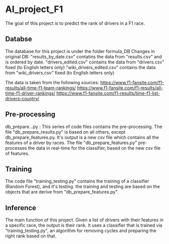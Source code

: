 # AI_project_F1

The goal of this project is to predict the rank of drivers in a F1 race.

## Databse
The database for this project is under the folder formula_DB
Changes in original DB:
"results_by_date.csv" contatins the data from "results.csv" and is ordered by date.
"drivers_edited.csv" contains the data from "drivers.csv" fixed (to English letters only)
"wiki_drivers_edited.csv" contains the data from "wiki_drivers.csv" fixed (to English letters only)

The data is taken from the following sources:
https://www.f1-fansite.com/f1-results/all-time-f1-team-rankings/
https://www.f1-fansite.com/f1-results/all-time-f1-driver-rankings/
https://www.f1-fansite.com/f1-results/time-f1-list-drivers-country/

## Pre-processing
db_prepare...py :
This series of code files contains the pre-processing.
The file "db_prepare_results.py" is based on all others, except db_prepare_features.py. It's output is a new csv file which contains all the features of a driver by races.
The file "db_prepare_features.py" pre-processes the data in real-time for the classifier, based on the new csv file of features.

## Training
The code file "training_testing.py" contains the training of a classifier (Random Forest), and it's testing.
the training and testing are based on the objects that are derive from "db_prepare_features.py".

## Inference
The main function of this project.
Given a list of drivers with their features in a specific race, the output is their rank.
It uses a classifier that is trained via "training_testing.py", an algorithm for removing cycles and preparing the right rank based on that.
